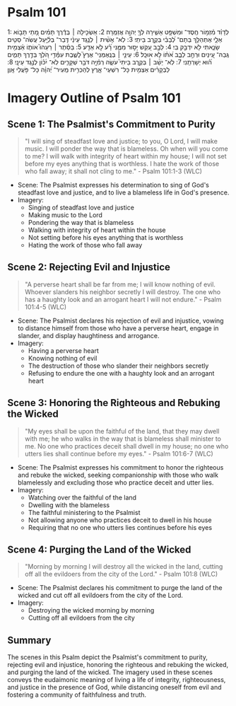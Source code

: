 # Psalm 101
1: לְדָוִ֗ד מִ֫זְמ֥וֹר חֶֽסֶד־ וּמִשְׁפָּ֥ט אָשִׁ֑ירָה לְךָ֖ יְהוָ֣ה אֲזַמֵּֽרָה׃
2: אַשְׂכִּ֤ילָה ׀ בְּדֶ֬רֶךְ תָּמִ֗ים מָ֭תַי תָּב֣וֹא אֵלָ֑י אֶתְהַלֵּ֥ךְ בְּתָם־ לְ֝בָבִ֗י בְּקֶ֣רֶב בֵּיתִֽי׃
3: לֹֽא־ אָשִׁ֨ית ׀ לְנֶ֥גֶד עֵינַ֗י דְּֽבַר־ בְּלִ֫יָּ֥עַל עֲשֹֽׂה־ סֵטִ֥ים שָׂנֵ֑אתִי לֹ֖א יִדְבַּ֣ק בִּֽי׃
4: לֵבָ֣ב עִ֭קֵּשׁ יָס֣וּר מִמֶּ֑נִּי רָ֝֗ע לֹ֣א אֵדָֽע׃
5: בַסֵּ֨תֶר ׀ רֵעֵהוּ֮ אוֹת֪וֹ אַ֫צְמִ֥ית גְּֽבַהּ־ עֵ֭ינַיִם וּרְחַ֣ב לֵבָ֑ב אֹ֝ת֗וֹ לֹ֣א אוּכָֽל׃
6: עֵינַ֤י ׀ בְּנֶֽאֶמְנֵי־ אֶרֶץ֮ לָשֶׁ֪בֶת עִמָּ֫דִ֥י הֹ֭לֵךְ בְּדֶ֣רֶךְ תָּמִ֑ים ה֝֗וּא יְשָׁרְתֵֽנִי׃
7: לֹֽא־ יֵשֵׁ֨ב ׀ בְּקֶ֥רֶב בֵּיתִי֮ עֹשֵׂ֪ה רְמִ֫יָּ֥ה דֹּבֵ֥ר שְׁקָרִ֑ים לֹֽא־ יִ֝כּ֗וֹן לְנֶ֣גֶד עֵינָֽי׃
8: לַבְּקָרִ֗ים אַצְמִ֥ית כָּל־ רִשְׁעֵי־ אָ֑רֶץ לְהַכְרִ֥ית מֵֽעִיר־ יְ֝הוָ֗ה כָּל־ פֹּ֥עֲלֵי אָֽוֶן׃

# Imagery Outline of Psalm 101

## Scene 1: The Psalmist's Commitment to Purity

> "I will sing of steadfast love and justice; to you, O Lord, I will make music. I will ponder the way that is blameless. Oh when will you come to me? I will walk with integrity of heart within my house; I will not set before my eyes anything that is worthless. I hate the work of those who fall away; it shall not cling to me." - Psalm 101:1-3 (WLC)

- Scene: The Psalmist expresses his determination to sing of God's steadfast love and justice, and to live a blameless life in God's presence.
- Imagery:
  - Singing of steadfast love and justice
  - Making music to the Lord
  - Pondering the way that is blameless
  - Walking with integrity of heart within the house
  - Not setting before his eyes anything that is worthless
  - Hating the work of those who fall away

## Scene 2: Rejecting Evil and Injustice

> "A perverse heart shall be far from me; I will know nothing of evil. Whoever slanders his neighbor secretly I will destroy. The one who has a haughty look and an arrogant heart I will not endure." - Psalm 101:4-5 (WLC)

- Scene: The Psalmist declares his rejection of evil and injustice, vowing to distance himself from those who have a perverse heart, engage in slander, and display haughtiness and arrogance.
- Imagery:
  - Having a perverse heart
  - Knowing nothing of evil
  - The destruction of those who slander their neighbors secretly
  - Refusing to endure the one with a haughty look and an arrogant heart

## Scene 3: Honoring the Righteous and Rebuking the Wicked

> "My eyes shall be upon the faithful of the land, that they may dwell with me; he who walks in the way that is blameless shall minister to me. No one who practices deceit shall dwell in my house; no one who utters lies shall continue before my eyes." - Psalm 101:6-7 (WLC)

- Scene: The Psalmist expresses his commitment to honor the righteous and rebuke the wicked, seeking companionship with those who walk blamelessly and excluding those who practice deceit and utter lies.
- Imagery:
  - Watching over the faithful of the land
  - Dwelling with the blameless
  - The faithful ministering to the Psalmist
  - Not allowing anyone who practices deceit to dwell in his house
  - Requiring that no one who utters lies continues before his eyes

## Scene 4: Purging the Land of the Wicked

> "Morning by morning I will destroy all the wicked in the land, cutting off all the evildoers from the city of the Lord." - Psalm 101:8 (WLC)

- Scene: The Psalmist declares his commitment to purge the land of the wicked and cut off all evildoers from the city of the Lord.
- Imagery:
  - Destroying the wicked morning by morning
  - Cutting off all evildoers from the city

## Summary

The scenes in this Psalm depict the Psalmist's commitment to purity, rejecting evil and injustice, honoring the righteous and rebuking the wicked, and purging the land of the wicked. The imagery used in these scenes conveys the eudaimonic meaning of living a life of integrity, righteousness, and justice in the presence of God, while distancing oneself from evil and fostering a community of faithfulness and truth.